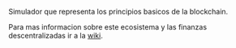 Simulador que representa los principios basicos de la blockchain.

Para mas informacion sobre este ecosistema y las finanzas descentralizadas ir a la [wiki](https://github.com/rusocode/defi/wiki).